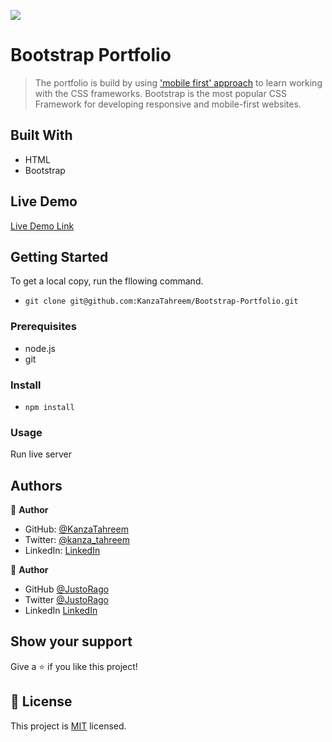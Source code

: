 ![](https://img.shields.io/badge/Microverse-blueviolet)

# Bootstrap Portfolio

> The portfolio is build by using ['mobile first' approach](https://www.mightyminnow.com/2013/11/what-is-mobile-first-css-and-why-does-it-rock/) to learn working with the CSS frameworks. Bootstrap is the most popular CSS Framework for developing responsive and mobile-first websites.

## Built With

- HTML
- Bootstrap

## Live Demo

[Live Demo Link](https://kanzatahreem.github.io/Bootstrap-Portfolio/)

## Getting Started

To get a local copy, run the fllowing command.

- `git clone git@github.com:KanzaTahreem/Bootstrap-Portfolio.git`

### Prerequisites

- node.js
- git

### Install

- `npm install `

### Usage

Run live server

## Authors

👤 **Author**

- GitHub: [@KanzaTahreem](https://github.com/KanzaTahreem)
- Twitter: [@kanza_tahreem](https://twitter.com/kanza_tahreem)
- LinkedIn: [LinkedIn](https://www.linkedin.com/in/kanza-tahreem/)

👤 **Author**

- GitHub [@JustoRago](https://github.com/asdt560)
- Twitter [@JustoRago](https://twitter.com/JustoRago)
- LinkedIn [LinkedIn](https://www.linkedin.com/in/justo-rago-0714b5208/)

## Show your support

Give a ⭐️ if you like this project!

## 📝 License

This project is [MIT](./LICENSE) licensed.
